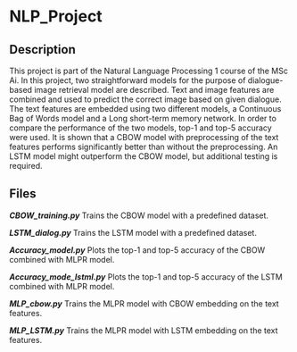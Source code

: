 # NLP_Project
## Description
This project is part of the Natural Language Processing 1 course of the MSc Ai. In this project, two straightforward models for the purpose of dialogue-based image retrieval model are described. Text and image features are combined and used to predict the correct image based on given dialogue. The text features are embedded using two different models, a Continuous Bag of Words model and a Long short-term memory network. In order to compare the performance of the two models, top-1 and top-5 accuracy were used. It is shown that a CBOW model with preprocessing of the text features performs significantly better than without the preprocessing. An LSTM model might outperform the CBOW model, but additional testing is required.

## Files
***CBOW_training.py*** Trains the CBOW model with a predefined dataset.

***LSTM_dialog.py*** Trains the LSTM model with a predefined dataset.

***Accuracy_model.py*** Plots the top-1 and top-5 accuracy of the CBOW combined with MLPR model.

***Accuracy_mode_lstml.py*** Plots the top-1 and top-5 accuracy of the LSTM combined with MLPR model.

***MLP_cbow.py*** Trains the MLPR model with CBOW embedding on the text features. 

***MLP_LSTM.py*** Trains the MLPR model with LSTM embedding on the text features. 

